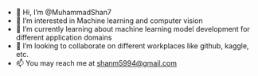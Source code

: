 - 👋 Hi, I’m @MuhammadShan7
- 👀 I’m interested in Machine learning and computer vision
- 🌱 I’m currently learning about machine learning model development for different application domains
- 💞️ I’m looking to collaborate on different workplaces like github, kaggle, etc. 
- 📫 You may reach me at shanm5994@gmail.com

<!---
MuhammadShan7/MuhammadShan7 is a ✨ special ✨ repository because its `README.md` (this file) appears on your GitHub profile.
You can click the Preview link to take a look at your changes.
--->
